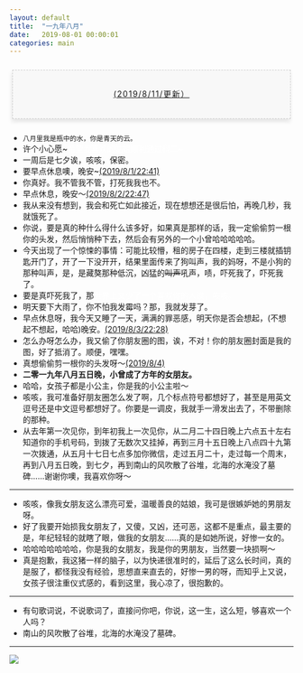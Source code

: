 ```yaml
---
layout: default
title:  "一九年八月"
date:   2019-08-01 00:00:01
categories: main
---
```



<section style="margin: 20px 0px;">
    <section style="padding: 5px;box-sizing: border-box;">
        <section style="text-align: center;border-width: 1px;border-style: dashed;border-color: #cccccc;background: #f8f8f8;box-shadow: #e5e5e5 -1px 5px 7px;letter-spacing: 1.5px;padding: 1em;color: #3f3e3f;box-sizing: border-box;">
            <section style="text-align: justify;padding: 2px 0.8em;line-height: 1.75em;font-size: 14px;box-sizing: border-box;">
                <p style="text-align: center;">
                    <a href="">(2019/8/11/更新）</a>
                </p>
            </section>
        </section>
    </section>
</section>

- `八月里我是瓶中的水，你是青天的云。`
- 许个小心愿~<font color="white">希望我喜欢的姑娘顺利通过科二~</font>
- 一周后是七夕诶，咳咳，保密。
- 要早点休息噢，晚安~[(2019/8/1/22:41)]()
- 你真好。我不管我不管，打死我我也不。
- 早点休息，晚安～[(2019/8/2/22:47)]()
- 我从来没有想到，我会和死亡如此接近，现在想想还是很后怕，再晚几秒，我就饿死了。
- 你说，要是真的种什么得什么该多好，如果真是那样的话，我一定偷偷剪一根你的头发，然后悄悄种下去，然后会有另外的一个小曾哈哈哈哈哈。
- 今天出现了一个惊悚的事情：可能比较懵，租的房子在四楼，走到三楼就插钥匙开门了，开了一下没开开，结果里面传来了狗叫声，我的妈呀，不是小狗的那种叫声，是，是藏獒那种低沉，凶猛的<s>叫声</s>吼声，啧，吓死我了，吓死我了。
- 要是真吓死我了，那<font color="white">世界上又少了一个喜欢你的人诶，咳咳。</font>
- 明天要下大雨了，你不怕我发霉吗？那，我就发芽了。
- 早点休息呀，我今天又睡了一天，满满的罪恶感，明天你是否会想起，(不想起不想起，哈哈)晚安。[(2019/8/3/22:28)]()
- 怎么办呀怎么办，我又偷了你朋友圈的图，诶，不对！你的朋友圈封面是我的图，好了抵消了。顺便，嘿嘿。
- 真想偷偷剪一根你的头发呀～[(2019/8/4)]()
- <b>二零一九年八月五日晚，小曾成了方年的女朋友。</b>
- 哈哈，女孩子都是小公主，你是我的小公主啦～
- 咳咳，我可准备好朋友圈怎么发了啊，几个标点符号都想好了，甚至是用英文逗号还是中文逗号都想好了。你要是一调皮，我就手一滑发出去了，不带删除的那种。
- 从去年第一次见你，到年初我上一次见你，从二月二十四日晚上六点五十左右知道你的手机号码，到拨了无数次又挂掉，再到三月十五日晚上八点四十九第一次拨通，从五月十七日七点多加你微信，走过五月二十，走过每一个周末，再到八月五日晚，到七夕，再到南山的风吹散了谷堆，北海的水淹没了墓碑……谢谢你噢，我喜欢你呀～

--- 

- 咳咳，像我女朋友这么漂亮可爱，温暖善良的姑娘，我可是很嫉妒她的男朋友呀。
- 好了我要开始损我女朋友了，又傻，又凶，还可恶，这都不是重点，最主要的是，年纪轻轻的就瞎了眼，做我的女朋友……真的是如她所说，好惨一女的。
- 哈哈哈哈哈哈哈，你是我的女朋友，我是你的男朋友，当然要一块损啊～
- 真是抱歉，我这猪一样的脑子，以为快递很准时的，延后了这么长时间，真的是服了，都怪我没有经验，思想直来直去的，好惨一男的呀，而知乎上又说，女孩子很注重仪式感的，看到这里，我心凉了，很抱歉的。

---

- 有句歌词说，不说歌词了，直接问你吧，你说，这一生，这么短，够喜欢一个人吗？
- 南山的风吹散了谷堆，北海的水淹没了墓碑。

---

<!-- 
- 哈哈哈哈我错了，马上把头像换回来，我也是突发奇想气气你，就把那个头像换成那个动漫另外一个小可爱了😺


 -->

<section style="max-width: 100%;vertical-align: middle;display: inline-block;box-sizing: border-box;">
    <img src="https://upload.cc/i1/2019/07/20/afA1cE.jpg
" style="vertical-align: middle;box-sizing: border-box;我唯一不能同意的就是你等我，不可以商量，一点余地都没有。若要问原因，那就是我喜欢你;"/>
</section>

